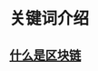 # 关键词介绍
## [什么是区块链](https://github.com/YellowBull/Hyperledger/blob/master/AboutHyperledger/Hyperledger.md)
